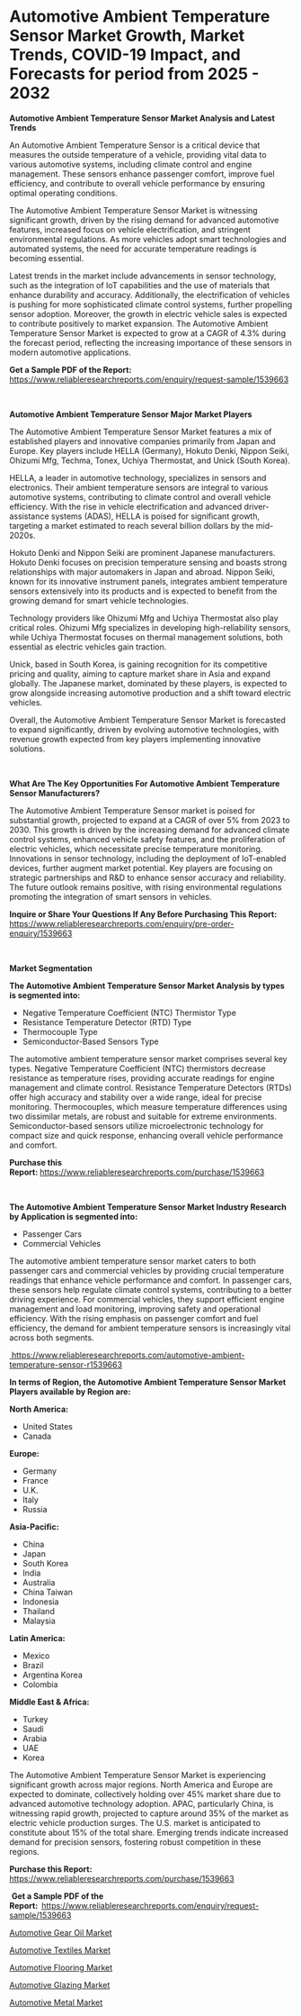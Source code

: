 <p><h1>Automotive Ambient Temperature Sensor Market Growth, Market Trends, COVID-19 Impact, and Forecasts for period from 2025 - 2032</h1></p><p><strong>Automotive Ambient Temperature Sensor Market Analysis and Latest Trends</strong></p>
<p><p>An Automotive Ambient Temperature Sensor is a critical device that measures the outside temperature of a vehicle, providing vital data to various automotive systems, including climate control and engine management. These sensors enhance passenger comfort, improve fuel efficiency, and contribute to overall vehicle performance by ensuring optimal operating conditions.</p><p>The Automotive Ambient Temperature Sensor Market is witnessing significant growth, driven by the rising demand for advanced automotive features, increased focus on vehicle electrification, and stringent environmental regulations. As more vehicles adopt smart technologies and automated systems, the need for accurate temperature readings is becoming essential.</p><p>Latest trends in the market include advancements in sensor technology, such as the integration of IoT capabilities and the use of materials that enhance durability and accuracy. Additionally, the electrification of vehicles is pushing for more sophisticated climate control systems, further propelling sensor adoption. Moreover, the growth in electric vehicle sales is expected to contribute positively to market expansion. The Automotive Ambient Temperature Sensor Market is expected to grow at a CAGR of 4.3% during the forecast period, reflecting the increasing importance of these sensors in modern automotive applications.</p></p>
<p><strong>Get a Sample PDF of the Report:&nbsp;</strong> <a href="https://www.reliableresearchreports.com/enquiry/request-sample/1539663?utm_campaign=32&utm_medium=2&utm_source=Github&utm_content=ia&utm_term=30032025&utm_id=automotive-ambient-temperature-sensor">https://www.reliableresearchreports.com/enquiry/request-sample/1539663</a></p>
<p>&nbsp;</p>
<p><strong>Automotive Ambient Temperature Sensor Major Market Players</strong></p>
<p><p>The Automotive Ambient Temperature Sensor Market features a mix of established players and innovative companies primarily from Japan and Europe. Key players include HELLA (Germany), Hokuto Denki, Nippon Seiki, Ohizumi Mfg, Techma, Tonex, Uchiya Thermostat, and Unick (South Korea).</p><p>HELLA, a leader in automotive technology, specializes in sensors and electronics. Their ambient temperature sensors are integral to various automotive systems, contributing to climate control and overall vehicle efficiency. With the rise in vehicle electrification and advanced driver-assistance systems (ADAS), HELLA is poised for significant growth, targeting a market estimated to reach several billion dollars by the mid-2020s.</p><p>Hokuto Denki and Nippon Seiki are prominent Japanese manufacturers. Hokuto Denki focuses on precision temperature sensing and boasts strong relationships with major automakers in Japan and abroad. Nippon Seiki, known for its innovative instrument panels, integrates ambient temperature sensors extensively into its products and is expected to benefit from the growing demand for smart vehicle technologies.</p><p>Technology providers like Ohizumi Mfg and Uchiya Thermostat also play critical roles. Ohizumi Mfg specializes in developing high-reliability sensors, while Uchiya Thermostat focuses on thermal management solutions, both essential as electric vehicles gain traction.</p><p>Unick, based in South Korea, is gaining recognition for its competitive pricing and quality, aiming to capture market share in Asia and expand globally. The Japanese market, dominated by these players, is expected to grow alongside increasing automotive production and a shift toward electric vehicles.</p><p>Overall, the Automotive Ambient Temperature Sensor Market is forecasted to expand significantly, driven by evolving automotive technologies, with revenue growth expected from key players implementing innovative solutions.</p></p>
<p>&nbsp;</p>
<p><strong>What Are The Key Opportunities For Automotive Ambient Temperature Sensor Manufacturers?</strong></p>
<p><p>The Automotive Ambient Temperature Sensor market is poised for substantial growth, projected to expand at a CAGR of over 5% from 2023 to 2030. This growth is driven by the increasing demand for advanced climate control systems, enhanced vehicle safety features, and the proliferation of electric vehicles, which necessitate precise temperature monitoring. Innovations in sensor technology, including the deployment of IoT-enabled devices, further augment market potential. Key players are focusing on strategic partnerships and R&D to enhance sensor accuracy and reliability. The future outlook remains positive, with rising environmental regulations promoting the integration of smart sensors in vehicles.</p></p>
<p><strong>Inquire or Share Your Questions If Any Before Purchasing This Report:</strong> <a href="https://www.reliableresearchreports.com/enquiry/pre-order-enquiry/1539663?utm_campaign=32&utm_medium=2&utm_source=Github&utm_content=ia&utm_term=30032025&utm_id=automotive-ambient-temperature-sensor">https://www.reliableresearchreports.com/enquiry/pre-order-enquiry/1539663</a></p>
<p>&nbsp;</p>
<p><strong>Market Segmentation</strong></p>
<p><strong>The Automotive Ambient Temperature Sensor Market Analysis by types is segmented into:</strong></p>
<p><ul><li>Negative Temperature Coefficient (NTC) Thermistor Type</li><li>Resistance Temperature Detector (RTD) Type</li><li>Thermocouple Type</li><li>Semiconductor-Based Sensors Type</li></ul></p>
<p><p>The automotive ambient temperature sensor market comprises several key types. Negative Temperature Coefficient (NTC) thermistors decrease resistance as temperature rises, providing accurate readings for engine management and climate control. Resistance Temperature Detectors (RTDs) offer high accuracy and stability over a wide range, ideal for precise monitoring. Thermocouples, which measure temperature differences using two dissimilar metals, are robust and suitable for extreme environments. Semiconductor-based sensors utilize microelectronic technology for compact size and quick response, enhancing overall vehicle performance and comfort.</p></p>
<p><strong>Purchase this Report:&nbsp;</strong><a href="https://www.reliableresearchreports.com/purchase/1539663?utm_campaign=32&utm_medium=2&utm_source=Github&utm_content=ia&utm_term=30032025&utm_id=automotive-ambient-temperature-sensor">https://www.reliableresearchreports.com/purchase/1539663</a></p>
<p>&nbsp;</p>
<p><strong>The Automotive Ambient Temperature Sensor Market Industry Research by Application is segmented into:</strong></p>
<p><ul><li>Passenger Cars</li><li>Commercial Vehicles</li></ul></p>
<p><p>The automotive ambient temperature sensor market caters to both passenger cars and commercial vehicles by providing crucial temperature readings that enhance vehicle performance and comfort. In passenger cars, these sensors help regulate climate control systems, contributing to a better driving experience. For commercial vehicles, they support efficient engine management and load monitoring, improving safety and operational efficiency. With the rising emphasis on passenger comfort and fuel efficiency, the demand for ambient temperature sensors is increasingly vital across both segments.</p></p>
<p><a href="https://www.reliableresearchreports.com/automotive-ambient-temperature-sensor-r1539663?utm_campaign=32&utm_medium=2&utm_source=Github&utm_content=ia&utm_term=30032025&utm_id=automotive-ambient-temperature-sensor">&nbsp;https://www.reliableresearchreports.com/automotive-ambient-temperature-sensor-r1539663</a></p>
<p><strong>In terms of Region, the Automotive Ambient Temperature Sensor Market Players available by Region are:</strong></p>
<p>
    <p> <strong> North America: </strong>
        <ul>
            <li>United States</li>
            <li>Canada</li>
        </ul>
        </p> 
    <p> <strong> Europe: </strong>
        <ul>
            <li>Germany</li>
            <li>France</li>
            <li>U.K.</li>
            <li>Italy</li>
            <li>Russia</li>
        </ul>
        </p> 
    <p> <strong> Asia-Pacific: </strong>
        <ul>
            <li>China</li>
            <li>Japan</li>
            <li>South Korea</li>
            <li>India</li>
            <li>Australia</li>
            <li>China Taiwan</li>
            <li>Indonesia</li>
            <li>Thailand</li>
            <li>Malaysia</li>
        </ul>
        </p> 
    <p> <strong> Latin America: </strong>
        <ul>
            <li>Mexico</li>
            <li>Brazil</li>
            <li>Argentina Korea</li>
            <li>Colombia</li>
        </ul>
        </p> 
    <p> <strong> Middle East & Africa: </strong>
        <ul>
            <li>Turkey</li>
            <li>Saudi</li>
            <li>Arabia</li>
            <li>UAE</li>
            <li>Korea</li>
        </ul>
    </p>
    </p>
<p><p>The Automotive Ambient Temperature Sensor Market is experiencing significant growth across major regions. North America and Europe are expected to dominate, collectively holding over 45% market share due to advanced automotive technology adoption. APAC, particularly China, is witnessing rapid growth, projected to capture around 35% of the market as electric vehicle production surges. The U.S. market is anticipated to constitute about 15% of the total share. Emerging trends indicate increased demand for precision sensors, fostering robust competition in these regions.</p></p>
<p><strong>Purchase this Report: </strong><a href="https://www.reliableresearchreports.com/purchase/1539663?utm_campaign=32&utm_medium=2&utm_source=Github&utm_content=ia&utm_term=30032025&utm_id=automotive-ambient-temperature-sensor">https://www.reliableresearchreports.com/purchase/1539663</a></p>
<p>&nbsp;<strong>Get a Sample PDF of the Report:&nbsp;&nbsp;</strong><a href="https://www.reliableresearchreports.com/enquiry/request-sample/1539663?utm_campaign=32&utm_medium=2&utm_source=Github&utm_content=ia&utm_term=30032025&utm_id=automotive-ambient-temperature-sensor">https://www.reliableresearchreports.com/enquiry/request-sample/1539663</a></p>
<p><strong></strong></p>
<p><p><a href="https://github.com/storcweithzg/Market-Research-Report-List-1/blob/main/automotive-gear-oil-market.md?utm_campaign=32&utm_medium=2&utm_source=Github&utm_content=ia&utm_term=30032025&utm_id=automotive-ambient-temperature-sensor">Automotive Gear Oil Market</a></p><p><a href="https://github.com/shroffuhpa/Market-Research-Report-List-1/blob/main/automotive-textiles-market.md?utm_campaign=32&utm_medium=2&utm_source=Github&utm_content=ia&utm_term=30032025&utm_id=automotive-ambient-temperature-sensor">Automotive Textiles Market</a></p><p><a href="https://github.com/azorrotutus/Market-Research-Report-List-1/blob/main/automotive-flooring-market.md?utm_campaign=32&utm_medium=2&utm_source=Github&utm_content=ia&utm_term=30032025&utm_id=automotive-ambient-temperature-sensor">Automotive Flooring Market</a></p><p><a href="https://github.com/seibttullyjh/Market-Research-Report-List-1/blob/main/automotive-glazing-market.md?utm_campaign=32&utm_medium=2&utm_source=Github&utm_content=ia&utm_term=30032025&utm_id=automotive-ambient-temperature-sensor">Automotive Glazing Market</a></p><p><a href="https://github.com/dafertsuria/Market-Research-Report-List-1/blob/main/automotive-metal-market.md?utm_campaign=32&utm_medium=2&utm_source=Github&utm_content=ia&utm_term=30032025&utm_id=automotive-ambient-temperature-sensor">Automotive Metal Market</a></p></p>